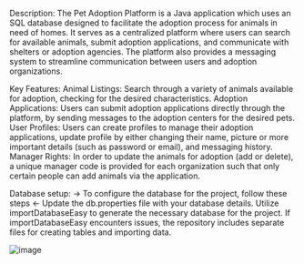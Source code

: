 Description:
The Pet Adoption Platform is a Java application which uses an SQL database designed to facilitate the adoption process for animals in need of homes. It serves as a centralized platform where users can search for available animals, submit adoption applications, and communicate with shelters or adoption agencies. The platform also provides a messaging system to streamline communication between users and adoption organizations.

Key Features:
Animal Listings: Search through a variety of animals available for adoption, checking for the desired characteristics.
Adoption Applications: Users can submit adoption applications directly through the platform, by sending messages to the adoption centers for the desired pets.
User Profiles: Users can create profiles to manage their adoption applications, update profile by either changing their name, picture or more important details (such as password or email), and messaging history.
Manager Rights: In order to update the animals for adoption (add or delete), a unique manager code is provided for each organization such that only certain people can add animals via the application.

Database setup:
-> To configure the database for the project, follow these steps <-
Update the db.properties file with your database details.
Utilize importDatabaseEasy to generate the necessary database for the project.
If importDatabaseEasy encounters issues, the repository includes separate files for creating tables and importing data.

![image](https://github.com/adelinbojan96/PetAdoptionPlatform/assets/113366480/db48f4b7-cd79-40ed-b5c1-2b3371cf118f)
